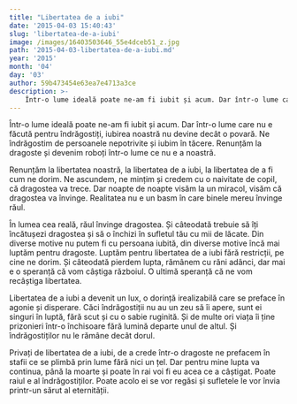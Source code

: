 ```yaml
---
title: "Libertatea de a iubi"
date: '2015-04-03 15:40:43'
slug: 'libertatea-de-a-iubi'
image: /images/16403503646_55e4dceb51_z.jpg
path: '2015-04-03-libertatea-de-a-iubi.md'
year: '2015'
month: '04'
day: '03'
author: 59b473454e63ea7e4713a3ce
description: >-
    Într-o lume ideală poate ne-am fi iubit și acum. Dar într-o lume care nu e făcută pentru îndrăgostiți, iubirea noastră nu devine decât o povară. Ne îndrăgostim de persoanele nepotrivite și iubim în tă
---
```

<div class="kg-card-markdown"><p>Într-o lume ideală poate ne-am fi iubit și acum. Dar într-o lume care nu e făcută pentru îndrăgostiți, iubirea noastră nu devine decât o povară. Ne îndrăgostim de persoanele nepotrivite și iubim în tăcere. Renunțăm la dragoste și devenim roboți într-o lume ce nu e a noastră.</p>
<p>Renunțăm la libertatea noastră, la libertatea de a iubi, la libertatea de a fi cum ne dorim. Ne ascundem, ne mințim și credem cu o naivitate de copil, că dragostea va trece. Dar noapte de noapte visăm la un miracol, visăm că dragostea va învinge. Realitatea nu e un basm în care binele mereu învinge răul.</p>
<p>În lumea cea reală, răul învinge dragostea. Și câteodată trebuie să îți încătușezi dragostea și să o închizi în sufletul tău cu mii de lăcate. Din diverse motive nu putem fi cu persoana iubită, din diverse motive încă mai luptăm pentru dragoste. Luptăm pentru libertatea de a iubi fără restricții, pe cine ne dorim. Și câteodată pierdem lupta, rămânem cu răni adânci, dar mai e o speranță că vom câștiga războiul.  O ultimă speranță că ne vom recâștiga libertatea.</p>
<p>Libertatea de a iubi a devenit un lux, o dorință irealizabilă care se preface în agonie și disperare. Căci îndrăgostiții nu au un zeu să îi apere, sunt ei singuri în luptă, fără scut și cu o sabie ruginită. Și de multe ori viața îi ține prizonieri într-o închisoare fără lumină departe unul de altul. Și îndrăgostiților nu le rămâne decât dorul.</p>
<p>Privați de libertatea de a iubi, de a crede într-o dragoste  ne prefacem în stafii ce se plimbă prin lume fără nici un țel. Dar pentru mine lupta va continua, până la moarte și poate în rai voi fi eu acea ce a câștigat. Poate raiul e al îndrăgostiților. Poate acolo ei se vor regăsi și sufletele le vor învia printr-un sărut al eternității.</p>
</div>
    